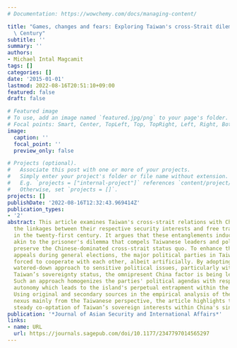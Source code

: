 ```yaml
---
# Documentation: https://wowchemy.com/docs/managing-content/

title: "Games, changes and fears: Exploring Taiwan's cross-Strait dilemma in the Twenty-First\
  \ Century"
subtitle: ''
summary: ''
authors:
- Michael Intal Magcamit
tags: []
categories: []
date: '2015-01-01'
lastmod: 2022-08-16T20:51:10+09:00
featured: false
draft: false

# Featured image
# To use, add an image named `featured.jpg/png` to your page's folder.
# Focal points: Smart, Center, TopLeft, Top, TopRight, Left, Right, BottomLeft, Bottom, BottomRight.
image:
  caption: ''
  focal_point: ''
  preview_only: false

# Projects (optional).
#   Associate this post with one or more of your projects.
#   Simply enter your project's folder or file name without extension.
#   E.g. `projects = ["internal-project"]` references `content/project/deep-learning/index.md`.
#   Otherwise, set `projects = []`.
projects: []
publishDate: '2022-08-16T12:32:43.969414Z'
publication_types:
- '2'
abstract: This article examines Taiwan's cross-strait relations with China by analyzing
  the linkages between their respective security interests and free trade objectives
  in the twenty-first century. It argues that these entanglements induce a scenario
  akin to the prisoner's dilemma that compels Taiwanese leaders and policymakers to
  preserve the Chinese-dominated cross-strait status quo. To enhance their political
  appeals during general elections, the major political parties in Taiwan are being
  forced to cooperate with each other, albeit artificially. By adopting a parallel,
  watered-down approach to sensitive political issues, particularly with respect to
  Taiwan’s sovereignty status, the omnipresent China factor is being legitimized further.
  Such an approach homogenizes the parties' political agendas with respect to Taiwanese
  autonomy which leads to the island's perpetual entrapment within the One-China trajectory.
  Using original and secondary sources in the empirical analysis of the security–trade
  nexus mainly from the Taiwanese perspective, the article highlights the slow yet
  steady co-optation of Taiwan’s sovereign interests within China's sinicization project.
publication: '*Journal of Asian Security and International Affairs*'
links:
- name: URL
  url: https://journals.sagepub.com/doi/10.1177/2347797014565297
---
```


